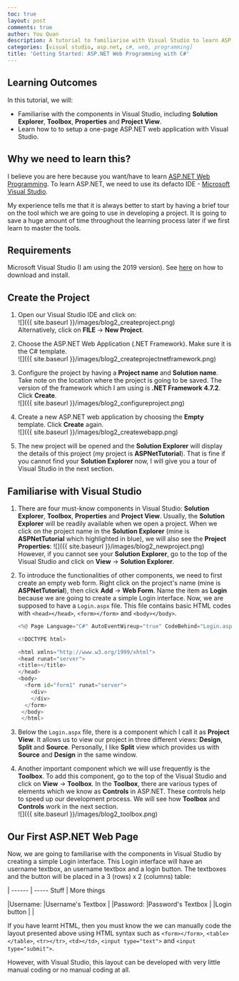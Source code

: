 ```yaml
---
toc: true
layout: post
comments: true
author: You Quan
description: A tutorial to familiarise with Visual Studio to learn ASP.NET web programming with C#.
categories: [visual studio, asp.net, c#, web, programming]
title: 'Getting Started: ASP.NET Web Programming with C#'
---
```


## Learning Outcomes
In this tutorial, we will:
- Familiarise with the components in Visual Studio, including **Solution Explorer**, **Toolbox**, **Properties** and **Project View**.
- Learn how to to setup a one-page ASP.NET web application with Visual Studio.

## Why we need to learn this?
I believe you are here because you want/have to learn [ASP.NET Web Programming](https://dotnet.microsoft.com/apps/aspnet). To learn ASP.NET, we need to use its defacto IDE - [Microsoft Visual Studio](https://visualstudio.microsoft.com/).

My experience tells me that it is always better to start by having a brief tour on the tool which we are going to use in developing a project. It is going to save a huge amount of time throughout the learning process later if we first learn to master the tools.

## Requirements
Microsoft Visual Studio (I am using the 2019 version). See [here](https://docs.microsoft.com/en-us/visualstudio/install/install-visual-studio?view=vs-2019) on how to download and install.

## Create the Project
1. Open our Visual Studio IDE and click on:  
  ![]({{ site.baseurl }}/images/blog2_createproject.png)  
  Alternatively, click on **FILE** &rarr; **New Project**.

1. Choose the ASP.NET Web Application (.NET Framework). Make sure it is the C# template.  
  ![]({{ site.baseurl }}/images/blog2_createprojectnetframework.png)

1. Configure the project by having a **Project name** and **Solution name**. Take note on the location where the project is going to be saved. The version of the framework which I am using is **.NET Framework 4.7.2**.  Click **Create**.  
![]({{ site.baseurl }}/images/blog2_configureproject.png)  

1. Create a new ASP.NET web application by choosing the **Empty** template. Click **Create** again.  
![]({{ site.baseurl }}/images/blog2_createwebapp.png)  

1. The new project will be opened and the **Solution Explorer** will display the details of this project (my project is **ASPNetTutorial**). That is fine if you cannot find your **Solution Explorer** now, I will give you a tour of Visual Studio in the next section.

## Familiarise with Visual Studio
1. There are four must-know components in Visual Studio: **Solution Explorer**, **Toolbox**, **Properties** and **Project View**. Usually, the **Solution Explorer** will be readily available when we open a project. When we click on the project name in the **Solution Explorer** (mine is **ASPNetTutorial** which highlighted in blue), we will also see the **Project Properties**:
![]({{ site.baseurl }}/images/blog2_newproject.png)  
However, if you cannot see your **Solution Explorer**, go to the top of the Visual Studio and click on **View** &rarr; **Solution Explorer**. 
  
1. To introduce the functionalities of other components, we need to first create an empty web form. Right click on the project's name (mine is **ASPNetTutorial**), then click **Add** &rarr; **Web Form**. Name the item as **Login** because we are going to create a simple Login interface. Now, we are supposed to have a `Login.aspx` file. This file contains basic HTML codes with `<head></head>`, `<form></form>` and `<body></body>`.

    ```python
    <%@ Page Language="C#" AutoEventWireup="true" CodeBehind="Login.aspx.cs" Inherits="ASPNetTutorial.Login" %>
    
    <!DOCTYPE html>
    
    <html xmlns="http://www.w3.org/1999/xhtml">
    <head runat="server">
    <title></title>
    </head>
    <body>
      <form id="form1" runat="server">
        <div>
        </div>
      </form>
     </body>
     </html>
    ```

1. Below the `Login.aspx` file, there is a component which I call it as **Project View**. It allows us to view our project in three different views: **Design**, **Split** and **Source**. Personally, I like **Split** view which provides us with **Source** and **Design** in the same window.

1. Another important component which we will use frequently is the **Toolbox**. To add this component, go to the top of the Visual Studio and click on **View** &rarr; **Toolbox**. In the **Toolbox**, there are various types of elements which we know as **Controls** in ASP.NET. These controls help to speed up our development process. We will see how **Toolbox** and **Controls** work in the next section.  
![]({{ site.baseurl }}/images/blog2_toolbox.png) 

## Our First ASP.NET Web Page
Now, we are going to familiarise with the components in Visual Studio by creating a simple Login interface. This Login interface will have an username textbox, an username textbox and a login button. The textboxes and the button will be placed in a 3 (rows) x 2 (columns) table:

[]() | 
------ | -----
Stuff  | More things

|Username:    |Username's Textbox  |
|Password:    |Password's Textbox  |
|Login button |                    |

If you have learnt HTML, then you must know the we can manually code the layout presented above using HTML syntax such as `<form></form>`, `<table></table>`, `<tr></tr>`, `<td></td>`, `<input type="text">` and `<input type="submit">`.
 
However, with Visual Studio, this layout can be developed with very little manual coding or no manual coding at all.




